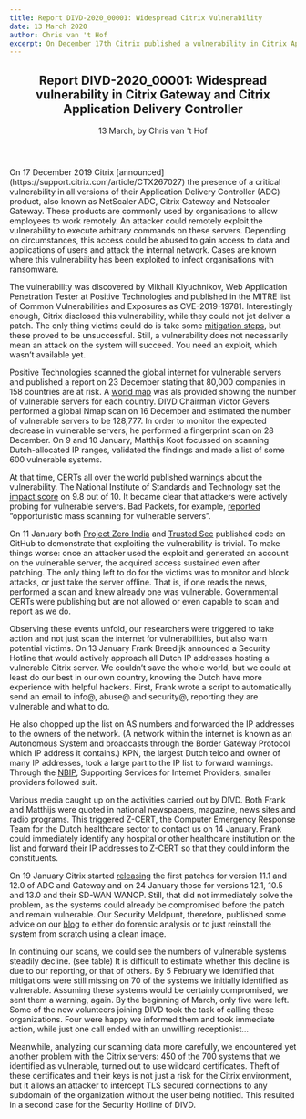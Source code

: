 ```yaml
---
title: Report DIVD-2020_00001: Widespread Citrix Vulnerability
date: 13 March 2020
author: Chris van 't Hof
excerpt: On December 17th Citrix published a vulnerability in Citrix Application Delivery Controller (ADC) products. These products are also known as NetScaler ADC, Citrix Gateway en Netscaler Gateway. Exploitation of the vulnerability allows an attack to execute arbirary command’s on these servers. DIVDs Security Hotline scaned the Dutch IP range and reported to the owners. 
---
```

<header>
    <h2>Report DIVD-2020_00001: Widespread vulnerability in Citrix Gateway and Citrix Application Delivery Controller</h2>
    <span>13 March, by Chris van 't Hof</span>
</header>
On 17 December 2019 Citrix [announced](https://support.citrix.com/article/CTX267027) the presence of a critical vulnerability in all versions of their Application Delivery Controller (ADC) product, also known as  NetScaler ADC, Citrix Gateway and Netscaler Gateway. These products are commonly used by organisations to allow employees to work remotely. An attacker could remotely exploit the vulnerability to execute arbitrary commands on these servers. Depending on circumstances, this access could be abused to gain access to data and applications of users and attack the internal network. Cases are known where this vulnerability has been exploited to infect organisations with ransomware.
 
The vulnerability was discovered by Mikhail Klyuchnikov, Web Application Penetration Tester at Positive Technologies and published in the MITRE list of Common Vulnerabilities and Exposures as CVE-2019-19781. Interestingly enough, Citrix disclosed this vulnerability, while they could not jet deliver a patch. The only thing victims could do is take some [mitigation steps](https://support.citrix.com/article/CTX267679), but these proved to be unsuccessful. Still, a vulnerability does not necessarily mean an attack on the system will succeed. You need an exploit, which wasn’t available yet.
 
Positive Technologies scanned the global internet for vulnerable servers and published a report on 23 December stating that 80,000 companies in 158 countries are at risk. A [world map](https://www.ptsecurity.com/ww-en/about/news/citrix-vulnerability-allows-criminals-to-hack-networks-of-80000-companies/) was als provided showing the number of vulnerable servers for each country. DIVD Chairman Victor Gevers performed a global Nmap scan on 16 December and estimated the number of vulnerable servers to be 128,777. In order to monitor the expected decrease in vulnerable servers, he performed a fingerprint scan on 28 December. On 9 and 10 January, Matthijs Koot focussed on scanning  Dutch-allocated IP ranges, validated the findings and made a list of some 600 vulnerable systems.
 
At that time, CERTs all over the world published warnings about the vulnerability. The National Institute of Standards and Technology set the [impact score](https://nvd.nist.gov/vuln/detail/CVE-2019-19781) on 9.8 out of 10. It became clear that attackers were actively probing for vulnerable servers. Bad Packets, for example, [reported](https://badpackets.net/over-25000-citrix-netscaler-endpoints-vulnerable-to-cve-2019-19781/) “opportunistic mass scanning for vulnerable servers”. 
 
On 11 January both [Project Zero India](https://github.com/projectzeroindia/CVE-2019-19781) and [Trusted Sec](https://github.com/trustedsec/cve-2019-19781) published code on GitHub to demonstrate that exploiting the vulnerability is trivial. To make things worse: once an attacker used the exploit and generated an account on the vulnerable server, the acquired access sustained even after patching. The only thing left to do for the victims was to monitor and block attacks, or just take the server offline. That is, if one reads the news, performed a scan and knew already one was vulnerable. Governmental CERTs were publishing but are not allowed or even capable to scan and report as we do. 
 
Observing these events unfold, our researchers were triggered to take action and not just scan the internet for vulnerabilities, but also warn potential victims. On 13 January Frank Breedijk announced a Security Hotline that would actively approach all Dutch IP addresses hosting a vulnerable Citrix server. We couldn’t save the whole world, but we could at least do our best in our own country, knowing the Dutch have more experience with helpful hackers. First, Frank wrote a script to automatically send an email to info@, abuse@ and security@, reporting they are vulnerable and what to do.
 
He also chopped up the list on AS numbers and forwarded the IP addresses to the owners of the network. (A network within the internet is known as an Autonomous System and broadcasts through the Border Gateway Protocol which IP address it contains.) KPN, the largest Dutch telco and owner of many IP addresses, took a large part to the IP list to forward warnings. Through the [NBIP](https://www.nbip.nl/en/), Supporting Services for Internet Providers, smaller providers followed suit.
 
Various media caught up on the activities carried out by DIVD. Both Frank and Matthijs were quoted in national newspapers, magazine, news sites and radio programs. This triggered Z-CERT, the Computer Emergency Response Team for the Dutch healthcare sector to contact us on 14 January. Frank could immediately identify any hospital or other healthcare institution on the list and forward their IP addresses to Z-CERT so that they could inform the constituents.  
 
On 19 January Citrix started [releasing](https://www.citrix.com/blogs/2020/01/19/vulnerability-update-first-permanent-fixes-available-timeline-accelerated/) the first patches for version 11.1 and 12.0 of ADC and Gateway and on 24 January those for versions 12.1, 10.5 and 13.0 and their SD-WAN WANOP. Still, that did not immediately solve the problem, as the systems could already be compromised before the patch and remain vulnerable. Our Security Meldpunt, therefore, published some advice on our [blog](https://www.securitymeldpunt.nl/2020/01/15/How-to-check-your-Citrix-gateway/) to either do forensic analysis or to just reinstall the system from scratch using a clean image.
 
In continuing our scans, we could see the numbers of vulnerable systems steadily decline. (see table) It is difficult to estimate whether this decline is due to our reporting, or that of others. By 5 February we identified that mitigations were still missing on 70 of the systems we initially identified as vulnerable. Assuming these systems would be certainly compromised, we sent them a warning, again. By the beginning of March, only five were left. Some of the new volunteers joining DIVD took the task of calling these organizations. Four were happy we informed them and took immediate action, while just one call ended with an unwilling receptionist…
 
Meanwhile, analyzing our scanning data more carefully, we encountered yet another problem with the Citrix servers: 450 of the 700 systems that we identified as vulnerable, turned out to use wildcard certificates. Theft of these certificates and their keys is not just a risk for the Citrix environment, but it allows an attacker to intercept TLS secured connections to any subdomain of the organization without the user being notified. This resulted in a second case for the Security Hotline of DIVD.

